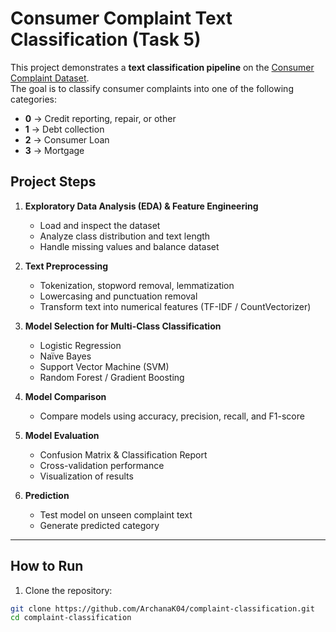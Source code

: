 # Consumer Complaint Text Classification (Task 5)

This project demonstrates a **text classification pipeline** on the [Consumer Complaint Dataset](https://catalog.data.gov/dataset/consumer-complaint-database).  
The goal is to classify consumer complaints into one of the following categories:

- **0** → Credit reporting, repair, or other  
- **1** → Debt collection  
- **2** → Consumer Loan  
- **3** → Mortgage  

## Project Steps
1. **Exploratory Data Analysis (EDA) & Feature Engineering**  
   - Load and inspect the dataset  
   - Analyze class distribution and text length  
   - Handle missing values and balance dataset  

2. **Text Preprocessing**  
   - Tokenization, stopword removal, lemmatization  
   - Lowercasing and punctuation removal  
   - Transform text into numerical features (TF-IDF / CountVectorizer)  

3. **Model Selection for Multi-Class Classification**  
   - Logistic Regression  
   - Naïve Bayes  
   - Support Vector Machine (SVM)  
   - Random Forest / Gradient Boosting  

4. **Model Comparison**  
   - Compare models using accuracy, precision, recall, and F1-score  

5. **Model Evaluation**  
   - Confusion Matrix & Classification Report  
   - Cross-validation performance  
   - Visualization of results  

6. **Prediction**  
   - Test model on unseen complaint text  
   - Generate predicted category  

---

## How to Run

1. Clone the repository:

```bash
git clone https://github.com/ArchanaK04/complaint-classification.git
cd complaint-classification
